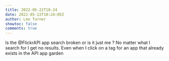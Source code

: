 ```yaml
---
title: 2022-05-22T10-24
date: 2022-05-22T10:24:05Z
author: Lee Turner
showtoc: false
comments: true
---
```


Is the @FlickrAPI app search broken or is it just me ? No matter what I search for I get no results.  Even when I click on a tag for an app that already exists in the API app garden


